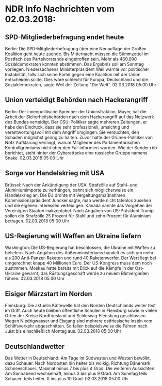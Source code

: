 # NDR Info Nachrichten vom 02.03.2018:


## SPD-Mitgliederbefragung endet heute
Berlin: Die SPD-Mitgliederbefragung über eine Neuauflage der Großen Koalition geht heute zuende. Bis Mitternacht müssen die Stimmzettel im Postfach des Parteivorstands eingetroffen sein. Mehr als 460.000 Sozialdemokraten konnten abstimmen. Das Ergebnis soll am Sonntag vorliegen. Niedersachsens Ministerpräsident Weil warnte vor politischer Instabilität, falls sich seine Partei gegen eine Koalition mit der Union entscheiden sollte. Dies wäre schlecht für Europa, Deutschland und die Sozialdemokraten, sagte Weil der Zeitung "Die Welt". 02.03.2018 05:00 Uhr 

## Union verteidigt Behörden nach Hackerangriff
Berlin: Der innenpolitische Sprecher der Unionsfraktion, Mayer, hat die Arbeit der Sicherheitsbehörden nach dem Hackerangriff auf das Netzwerk des Bundes verteidigt. Der CSU-Politiker sagte mehreren Zeitungen, er habe den Eindruck, dass sie sehr professionell, umsichtig und verantwortungsvoll mit dem Angriff umgingen. Sie versuchten, den Schaden möglichst gering zu halten. Zuvor hatte der Grünen-Politiker von Notz Aufklärung verlangt, warum Mitglieder des Parlamentarischen Kontrollgremiums nicht über den Fall informiert wurden. Wie der Sender rbb berichtet, steht hinter der Cyberattacke eine russische Gruppe namens Snake. 02.03.2018 05:00 Uhr 

## Sorge vor Handelskrieg mit USA
Brüssel: Nach der Ankündigung der USA, Strafzölle auf Stahl- und Aluminiumimporte zu verhängen, bahnt sich möglicherweise ein Handelskrieg an. Die EU drohte mit Vergeltungsmaßnahmen. Kommissionspräsident Juncker sagte, man werde nicht tatenlos zusehen und die eigenen Interessen verteidigen. Kanada nannte das Vorgehen der Vereinigten Staaten inakzeptabel. Nach Angaben von US-Präsident Trump sollen die Strafzölle 25 Prozent für Stahl und zehn Prozent für Aluminium betragen. 02.03.2018 05:00 Uhr 

## US-Regierung will Waffen an Ukraine liefern
Washington: Die US-Regierung hat beschlossen, die Ukraine mit Waffen zu beliefern. Nach Angaben des Außenministeriums handelt es sich um mehr als 200 Anti-Panzer-Raketen und rund 40 Raketenwerfer. Der Wert liegt bei umgerechnet knapp 40 Millionen Euro. Der US-Kongress muss dem noch zustimmen. Moskau hatte bereits mit Blick auf die Kämpfe in der Ost-Ukraine gewarnt, das Rüstungsgeschäft werde zu neuem Blutvergießen führen. 02.03.2018 05:00 Uhr 

## Eisiger Märzstart im Norden
Flensburg: Die aktuelle Kältewelle hat den Norden Deutschlands weiter fest im Griff. Auch heute bleiben öffentliche Schulen in Flensburg sowie in vielen Orten der Kreise Nordfriesland und Schleswig-Flensburg geschlossen. Wegen Niedrigwasser und Eisgang sind mehrere ostfriesische Inseln vom Schiffsverkehr abgeschnitten. So fallen beispielsweise die Fähren nach Juist bis einschließlich Montag aus. 02.03.2018 05:00 Uhr 

## Deutschlandwetter
Das Wetter in Deutschland: Am Tage im Südwesten und Westen bewölkt, dazu Schauer. Nach Nordosten hin heiter bis wolkig, Richtung Dänemark Schneeschauer. Maximal minus 7 bis plus 4 Grad. Die weiteren Aussichten: Am Sonnabend wechselhaft, minus 3 bis plus 9 Grad. Am Sonntag teils Schauer, teils heiter, 0 bis plus 10 Grad. 02.03.2018 05:00 Uhr 
